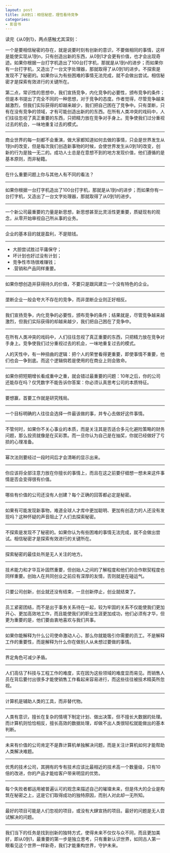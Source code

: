 ```yaml
---
layout: post
title: 从0到1：相信秘密，理性看待竞争
categories:
- 影音书
---
```


读完《从0到1》，两点感触尤其深刻：

一个是要相信秘密的存在，就是说要时刻有创新的意识，不要做相同的事情，这样是能使实现从1到n，只有创造出新的东西，从0到1才会更有价值，也才会出现奇迹。如果你根据一台打字机造出了100台打字机，那就是从1到n的进步；而如果你有一台打字机，又造出了一台文字处理器，那就取得了从0到1的进步。不探索是发现不了秘密的。如果你认为有些困难的事情无法完成，就不会做出尝试。相信秘密才是探索有效进行的关键所在。

第二点，常识性的思想中，我们宣扬竞争，内化竞争的必要性，颁布竞争的条件；但是本书提出了完全不同的一种思想，对于竞争的态度。作者觉得，尽管竞争越来越激烈，但我们实际获得的却越来越少，我们把自己困在了竞争中。只有垄断，只有在没有竞争的领域，才有可能创造出新的的东西。在所有人类冲突的戏码中，人们往往忽视了真正重要的东西，只把精力放在竞争对手身上。竞争使我们过分重视过去的机会，一味地重复过去的模式。

---
商业世界的每一刻都不会重演，做大家都知道如何去做的事情，只会是世界发生从1到n的改变，但是每次我们创造新事物的时候，会使世界发生从0到1的改变，创新的行为是独一无二的。成功人士总是在意想不到的地方发现价值，他们遵循的是基本原则，而非秘籍。

---
在什么重要问题上你与其他人有不同的看法？

---
如果你根据一台打字机造出了100台打字机，那就是从1到n的进步；而如果你有一台打字机，又造出了一台文字处理器，那就取得了从0到1的进步。

---
一个新公司最重要的力量是新思想，新思想甚至比灵活性更重要，质疑现有的观念，从零开始审视自己所从事的业务。

---
企业的基本目的就是盈利，不是赔钱。

---

- 大胆尝试胜过平庸保守；
- 坏计划也好过没有计划；
- 竞争性市场很难赚钱；
- .营销和产品同样重要。

---
如果你想创造并获得持久的价值，不要只是跟风建立一个没有特色的企业。

---
垄断企业一般会夸大不存在的竞争，而非垄断企业则正好相反。

---
我们宣扬竞争，内化竞争的必要性，颁布竞争的条件；结果就是，尽管竞争越来越激烈，但我们实际获得的却越来越少，我们把自己困在了竞争中。

---
在所有人类冲突的戏码中，人们往往忽视了真正重要的东西，只把精力放在竞争对手身上。竞争使我们过分重视过去的机会，一味地重复过去的模式。

人的天性中，有一种扭曲的逻辑：把个人的荣誉看得更重要，即使事情不重要，他们也会一争到底。而这个逻辑倘若是使用的在商业上则会致命。

---
如果你把短期增长看成重中之重，就会错过最重要的问题：10年之后，你的公司还能存在吗？仅凭数字不能告诉你答案：你必须认真思考公司的本质特征。

---
要想赢，首要工作就是研究残局。

---
一个目标明确的人往往会选择一件最该做的事，并专心去做好这件事情。

---
不管何时，如果你不关心事业的本质，而是关注其是否适合多元化避险策略的财务问题，那么投资就像是在买彩票。而一旦你认为自己是在抽奖，你就已经做好了亏损的心理准备。

---
幂次法则要经过一段时间后才会清晰的显示出来。

---
你应该将全部注意力放在你擅长的事情上，而且在这之前要仔细想一想未来这件事情是否会变得很有价值。

---
哪些有价值的公司还没有人创建？每个正确的回答都必定是秘密。

---
如果有可能发现新事物，难道全球人才库中更加聪明、更加有创造力的人还没有发现吗？这种怀疑的声音阻止了人们去探索秘密。

---
不探索是发现不了秘密的。如果你认为有些困难的事情无法完成，就不会做出尝试。相信秘密才是探索有效进行的关键所在。

---
探索秘密的最佳处所是无人关注的地方。

---
技术能力和才华互补固然重要，但创始人之间的了解程度和他们的合作默契程度也同样重要。创始人在共同创业之前应有深厚的友情，否则就是在碰运气。

---
只要公司创新，创业就还没有结束，一旦创新停止，创业就结束了。

---
员工紧密团结，而不是出于事务关系待在一起，较为牢固的关系不仅能使我们更加开心、更加高效地工作，而且能使我们的职业生涯更加成功，他们必须有才华，但更为重要的是，他们要由衷地喜欢与我们共事。

---
如果你能解释为什么公司使命激动人心，那么你就能吸引你需要的员工。不是解释工作的重要性，而是解释为什么你在做别人从未想过要做的事情。

---
界定角色可减少矛盾。

---
人们高估了科技与工程工作的难度，实在因为这些领域的难度显而易见。而销售人员在背后要付出很多才能使销售工作看起来容易进行，而这些往往被技术精英所忽视。

---
计算机是辅助人类的工具，而非替代物。

---
人类有意识，擅长在复杂的情境下制定计划、做出决策，但不擅长大数据的处理。而计算机则恰恰相反，擅长高效的数据处理，却做不出人类很轻松就能做出的基本判断。

---
未来有价值的公司肯定不是靠计算机单独解决问题，而是关注计算机如何才能帮助人类解决难题。

---
优秀的技术公司，其拥有的专有技术应该比最相近的技术高一个数量级，只有10 倍的改进，你的产品才能给客户带来明显的优势。

---
每个失败者都运用被普遍认可的观念来描述自己的璀璨未来，但是伟大的企业是构筑在秘密之上，这是它们取得成功的独特原因，而别人对此却一无所知。

---
最好的项目可能是人们忽视的项目，或没有大肆宣扬的项目。最好的问题是无人尝试解决的问题。

---
我们当下的任务是找到创新的独特方式，使得未来不仅仅与众不同，而且更加美好，即从0到1，最重要的第一步是独立思考，只有重新认识世界，如同古人第一眼看见这个世界一样新奇，我们才能重构世界，守护未来。